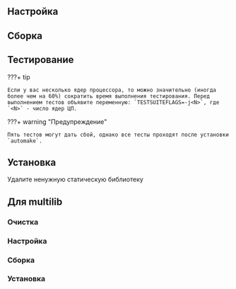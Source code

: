<pkg :name="'libtool'" instsize showsbu2></pkg>

## Настройка

<package-script :package="'libtool'" :type="'configure'"></package-script>

## Сборка

<package-script :package="'libtool'" :type="'build'"></package-script>

## Тестирование

<package-script :package="'libtool'" :type="'test'"></package-script>

???+ tip

    Если у вас несколько ядер процессора, то можно значительно (иногда более чем на 60%) сократить время выполнения тестирования. Перед выполнением тестов объявите переменную: `TESTSUITEFLAGS=-j<N>`, где `<N>` - число ядер ЦП.

???+ warning "Предупреждение"

    Пять тестов могут дать сбой, однако все тесты проходят после установки `automake`.

## Установка

<package-script :package="'libtool'" :type="'install'"></package-script>

Удалите ненужную статическую библиотеку

<package-script :package="'libtool'" :type="'postinstall'"></package-script>

## Для multilib

### Очистка

<package-script :package="'libtool'" :type="'multi_prepare'"></package-script>

### Настройка

<package-script :package="'libtool'" :type="'multi_configure'"></package-script>

### Сборка

<package-script :package="'libtool'" :type="'multi_build'"></package-script>

### Установка

<package-script :package="'libtool'" :type="'multi_install'"></package-script>


